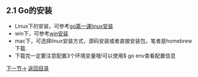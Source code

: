 ## 2.1 Go的安装
- Linux下的安装，可参考[go第一课linux安装](https://www.imooc.com/video/6970)
- win下，可参考[win安装](https://studygolang.com/articles/1605)
- mac下，可选择linux安装方式，源码安装或者直接安装包，笔者是homebrew下载.
- 下载完一定要注意配置3个环境变量哦!可以使用$ go env查看配置信息

[下一节->](2.2.md)
 [返回目录](eBook/directory.md)

